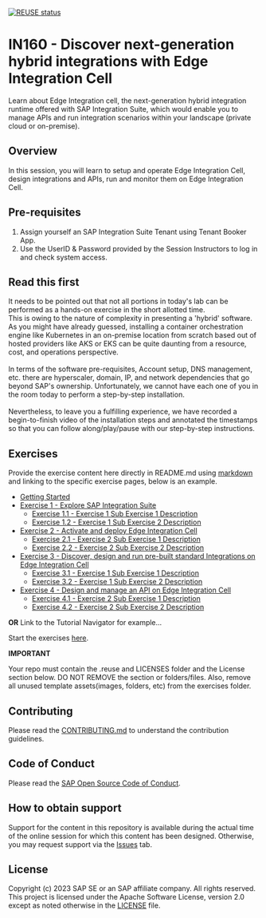 [![REUSE status](https://api.reuse.software/badge/github.com/SAP-samples/teched2023-IN160)](https://api.reuse.software/info/github.com/SAP-samples/teched2023-IN160)

# IN160 - Discover next-generation hybrid integrations with Edge Integration Cell

Learn about Edge Integration cell, the next-generation hybrid integration runtime offered with SAP Integration Suite, which would enable you to manage APIs and run integration scenarios within your landscape (private cloud or on-premise). 

## Overview

In this session, you will learn to setup and operate Edge Integration Cell, design integrations and APIs, run and monitor them on Edge Integration Cell. 

## Pre-requisites

1. Assign yourself an SAP Integration Suite Tenant using Tenant Booker App.
2. Use the UserID & Password provided by the Session Instructors to log in and check system access.

## Read this first

It needs to be pointed out that not all portions in today's lab can be performed as a hands-on exercise in the short allotted time. <br> This is owing to the nature of complexity in presenting a 'hybrid' software. As you might have already guessed, installing a container orchestration engine like Kubernetes in an on-premise location from scratch based out of hosted providers like AKS or EKS can be quite daunting from a resource, cost, and operations perspective. <br> <br>
In terms of the software pre-requisites, Account setup, DNS management, etc. there are  hyperscaler, domain, IP, and network dependencies that go beyond SAP's ownership. 
Unfortunately, we cannot have each one of you in the room today to perform a step-by-step installation. <br><br> Nevertheless, to leave you a fulfilling experience, we have recorded a begin-to-finish video of the installation steps and annotated the timestamps so that you can follow along/play/pause with our step-by-step instructions.

## Exercises

Provide the exercise content here directly in README.md using [markdown](https://guides.github.com/features/mastering-markdown/) and linking to the specific exercise pages, below is an example.

- [Getting Started](exercises/ex0/)
- [Exercise 1 - Explore SAP Integration Suite](exercises/ex1/)
    - [Exercise 1.1 - Exercise 1 Sub Exercise 1 Description](exercises/ex1#exercise-11-sub-exercise-1-description)
    - [Exercise 1.2 - Exercise 1 Sub Exercise 2 Description](exercises/ex1#exercise-12-sub-exercise-2-description)
- [Exercise 2 - Activate and deploy Edge Integration Cell](exercises/ex2/)
    - [Exercise 2.1 - Exercise 2 Sub Exercise 1 Description](exercises/ex2#exercise-21-sub-exercise-1-description)
    - [Exercise 2.2 - Exercise 2 Sub Exercise 2 Description](exercises/ex2#exercise-22-sub-exercise-2-description)
- [Exercise 3 - Discover, design and run pre-built standard Integrations on Edge Integration Cell](exercises/ex3/)
    - [Exercise 3.1 - Exercise 1 Sub Exercise 1 Description](exercises/ex1#exercise-11-sub-exercise-1-description)
    - [Exercise 3.2 - Exercise 1 Sub Exercise 2 Description](exercises/ex1#exercise-12-sub-exercise-2-description)
- [Exercise 4 - Design and manage an API on Edge Integration Cell](exercises/ex4/)
    - [Exercise 4.1 - Exercise 2 Sub Exercise 1 Description](exercises/ex2#exercise-21-sub-exercise-1-description)
    - [Exercise 4.2 - Exercise 2 Sub Exercise 2 Description](exercises/ex2#exercise-22-sub-exercise-2-description)

  
**OR** Link to the Tutorial Navigator for example...

Start the exercises [here](https://developers.sap.com/tutorials/abap-environment-trial-onboarding.html).

**IMPORTANT**

Your repo must contain the .reuse and LICENSES folder and the License section below. DO NOT REMOVE the section or folders/files. Also, remove all unused template assets(images, folders, etc) from the exercises folder. 

## Contributing
Please read the [CONTRIBUTING.md](./CONTRIBUTING.md) to understand the contribution guidelines.

## Code of Conduct
Please read the [SAP Open Source Code of Conduct](https://github.com/SAP-samples/.github/blob/main/CODE_OF_CONDUCT.md).

## How to obtain support

Support for the content in this repository is available during the actual time of the online session for which this content has been designed. Otherwise, you may request support via the [Issues](../../issues) tab.

## License
Copyright (c) 2023 SAP SE or an SAP affiliate company. All rights reserved. This project is licensed under the Apache Software License, version 2.0 except as noted otherwise in the [LICENSE](LICENSES/Apache-2.0.txt) file.
